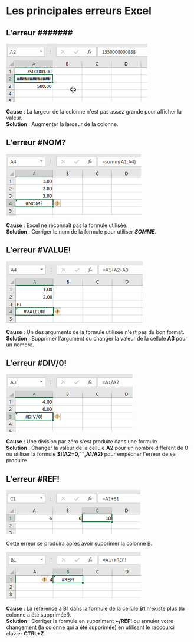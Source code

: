 # Les principales erreurs Excel

## L'erreur **#######**

![L'erreur ######](./images/Excel-Error-Width.png)

**Cause** : La largeur de la colonne n'est pas assez grande pour afficher la valeur.  
**Solution** : Augmenter la largeur de la colonne.

## L'erreur **#NOM?**

![L'erreur #NOM?](./images/Excel-Error-Name.png)

**Cause** : Excel ne reconnaît pas la formule utilisée.  
**Solution** : Corriger le nom de la formule pour utiliser ***SOMME***.

## L'erreur **#VALUE!**

![L'erreur #VALUE!](./images/Excel-Error-Value.png)

**Cause** : Un des arguments de la formule utilisée n'est pas du bon format.  
**Solution** : Supprimer l'argument ou changer la valeur de la cellule **A3** pour un nombre.

## L'erreur **#DIV/0!**

![L'erreur #DIV/0!](./images/Excel-Error-Div0.png)

**Cause** : Une division par zéro s'est produite dans une formule.  
**Solution** : Changer la valeur de la cellule **A2** pour un nombre différent de 0 ou utiliser la formule **SI(A2=0,"",A1/A2)** pour empêcher l'erreur de se produire.

## L'erreur **#REF!**

![L'erreur #REF!](./images/Excel-Error-REF-1.png)

Cette erreur se produira après avoir supprimer la colonne B.

![L'erreur #REF!](./images/Excel-Error-REF-2.png)

**Cause** : La référence à B1 dans la formule de la cellule **B1** n'existe plus (la colonne a été supprimée!).  
**Solution** : Corriger la formule en supprimant  **+/REF!** ou annuler votre changement (la colonne qui a été supprimée) en utilisant le raccourci clavier **CTRL+Z**.